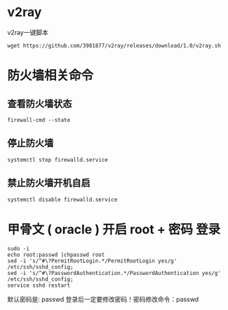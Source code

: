 # v2ray
v2ray一键脚本

```
wget https://github.com/3981877/v2ray/releases/download/1.0/v2ray.sh
```


 # 防火墙相关命令
 
 ## 查看防火墙状态
```
firewall-cmd --state
```   
## 停止防火墙
```
systemctl stop firewalld.service
```   
## 禁止防火墙开机自启
```
systemctl disable firewalld.service
```

# 甲骨文 ( oracle ) 开启 root + 密码 登录
```
sudo -i
echo root:passwd |chpasswd root
sed -i 's/^#\?PermitRootLogin.*/PermitRootLogin yes/g' /etc/ssh/sshd_config;
sed -i 's/^#\?PasswordAuthentication.*/PasswordAuthentication yes/g' /etc/ssh/sshd_config;
service sshd restart
```
默认密码是: passwd
登录后一定要修改密码！密码修改命令：passwd
